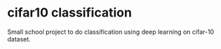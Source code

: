 # cifar10 classification
 Small school project to do classification using deep learning on cifar-10 dataset.
